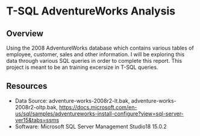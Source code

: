 # T-SQL AdventureWorks Analysis

## Overview

Using the 2008 AdventureWorks database which contains various tables of employee, customer, sales and other information. I will be exploring this data through various SQL queries in order to complete this report. This project is meant to be an training excersize in T-SQL queries.

## Resources
- Data Source: adventure-works-2008r2-lt.bak, adventure-works-2008r2-oltp.bak, https://docs.microsoft.com/en-us/sql/samples/adventureworks-install-configure?view=sql-server-ver15&tabs=ssms
- Software: Microsoft SQL Server Management Studio18 15.0.2

